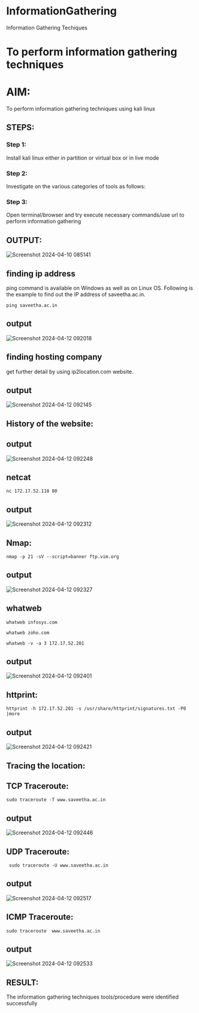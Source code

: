 # InformationGathering
Information Gathering Techiques

# To perform information gathering techniques

# AIM:

To perform information gathering techniques using kali linux 

## STEPS:

### Step 1:

Install kali linux either in partition or virtual box or in live mode

### Step 2:

Investigate on the various categories of tools as follows:

### Step 3:
Open terminal/browser and try execute necessary commands/use url to perform information gathering


## OUTPUT:

![Screenshot 2024-04-10 085141](https://github.com/hema-dharshini5/InformationGathering/assets/147117728/b2d096d5-b244-49f2-ae1b-d6cbb7b4a74d)
## finding ip address
ping command is available on Windows as well as on Linux OS. Following is the example to find out the IP address of saveetha.ac.in.
```
ping saveetha.ac.in
```
## output
![Screenshot 2024-04-12 092018](https://github.com/hema-dharshini5/InformationGathering/assets/147117728/2f728bc7-9956-4234-a102-508f1d365fde)

## finding hosting company
get further detail by using ip2location.com website.
## output
![Screenshot 2024-04-12 092145](https://github.com/hema-dharshini5/InformationGathering/assets/147117728/73f8c95c-2249-49b3-ad2e-fce949525916)

## History of the website:
## output
![Screenshot 2024-04-12 092248](https://github.com/hema-dharshini5/InformationGathering/assets/147117728/b699c750-c878-4ecb-aeee-89ae728f842f)

## netcat
```
nc 172.17.52.118 80
```
## output
![Screenshot 2024-04-12 092312](https://github.com/hema-dharshini5/InformationGathering/assets/147117728/fbcb7c6d-2c9a-4cbe-ac56-de19e96d59d3)
## Nmap:
```
nmap -p 21 -sV --script=banner ftp.vim.org
```
## output
![Screenshot 2024-04-12 092327](https://github.com/hema-dharshini5/InformationGathering/assets/147117728/e93ea2a1-2ca4-4510-b7a7-64f35232d789)

## whatweb
```
whatweb infosys.com
```
```
whatweb zoho.com
```
```
whatweb -v -a 3 172.17.52.201
````
## output
![Screenshot 2024-04-12 092401](https://github.com/hema-dharshini5/InformationGathering/assets/147117728/863fd627-a856-4ad6-b1f6-ebeb05e926dd)


## httprint:
```
httprint -h 172.17.52.201 -s /usr/share/httprint/signatures.txt -P0 |more
```
## output
![Screenshot 2024-04-12 092421](https://github.com/hema-dharshini5/InformationGathering/assets/147117728/532bbf99-8030-4ff3-8e9e-902959e08986)

## Tracing the location:
## TCP Traceroute:
```
sudo traceroute -T www.saveetha.ac.in
```
## output
![Screenshot 2024-04-12 092446](https://github.com/hema-dharshini5/InformationGathering/assets/147117728/8b424ef0-3e80-472a-8102-3a57355aea94)
## UDP Traceroute:
```
 sudo traceroute -U www.saveetha.ac.in
```
## output
![Screenshot 2024-04-12 092517](https://github.com/hema-dharshini5/InformationGathering/assets/147117728/164d8520-9c0c-4e8d-acbf-9dee306b3b5f)
## ICMP Traceroute:
```
sudo traceroute  www.saveetha.ac.in
```
## output
![Screenshot 2024-04-12 092533](https://github.com/hema-dharshini5/InformationGathering/assets/147117728/c5585d44-dc4d-4ccf-9781-c07a63d1bb74)


## RESULT:
The information gathering techniques tools/procedure were  identified successfully
